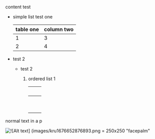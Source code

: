 content test

-   simple list test one

    |table one|column two|
    |----------|-----------|
    |1|3|
    |2|4|


-   test 2

    -   test 2

        1.  ordered list 1

            | | |
            |----|----|
            | | |
            | | |


normal text in a p

![![Alt text] (images/kru1676652876893.png = 250x250 "facepalm"](Images/Images/kru1676652876893.png)